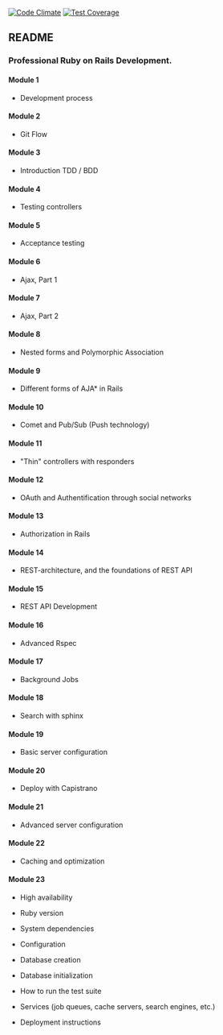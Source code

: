 [![Code Climate](https://codeclimate.com/github/BadAllOff/stackoverflow_clone/badges/gpa.svg)](https://codeclimate.com/github/BadAllOff/stackoverflow_clone)
[![Test Coverage](https://codeclimate.com/github/BadAllOff/stackoverflow_clone/badges/coverage.svg)](https://codeclimate.com/github/BadAllOff/stackoverflow_clone/coverage)

## README

### Professional Ruby on Rails Development.

#### Module 1
* Development process

#### Module 2
* Git Flow

#### Module 3
* Introduction TDD / BDD

#### Module 4
* Testing controllers

#### Module 5
* Acceptance testing

#### Module 6
* Ajax, Part 1

#### Module 7
* Ajax, Part 2

#### Module 8
* Nested forms and Polymorphic Association

#### Module 9
* Different forms of AJA* in Rails

#### Module 10
* Comet and Pub/Sub (Push technology)

#### Module 11
* "Thin" controllers with responders

#### Module 12
* OAuth and Authentification through social networks

#### Module 13
* Authorization in Rails

#### Module 14
* REST-architecture, and the foundations of REST API

#### Module 15
* REST API Development

#### Module 16
* Advanced Rspec

#### Module 17
* Background Jobs

#### Module 18
* Search with sphinx

#### Module 19
* Basic server configuration

#### Module 20
* Deploy with Capistrano

#### Module 21
* Advanced server configuration

#### Module 22
* Caching and optimization

#### Module 23
* High availability



* Ruby version

* System dependencies

* Configuration

* Database creation

* Database initialization

* How to run the test suite

* Services (job queues, cache servers, search engines, etc.)

* Deployment instructions